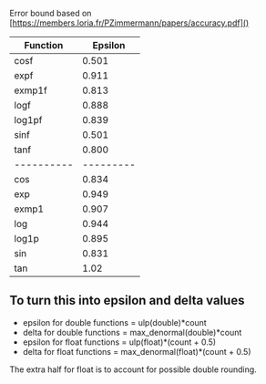 Error bound based on [https://members.loria.fr/PZimmermann/papers/accuracy.pdf]()


| Function | Epsilon |
|----------|---------|
| cosf     | 0.501   |
| expf     | 0.911   |
| exmp1f   | 0.813   |
| logf     | 0.888   |
| log1pf   | 0.839   |
| sinf     | 0.501   |
| tanf     | 0.800   |
|----------|---------|
| cos      | 0.834   |
| exp      | 0.949   |
| exmp1    | 0.907   |
| log      | 0.944   |
| log1p    | 0.895   |
| sin      | 0.831   |
| tan      | 1.02    |



## To turn this into epsilon and delta values

* epsilon for double functions = ulp(double)*count
* delta for double functions = max_denormal(double)*count
* epsilon for float functions = ulp(float)*(count + 0.5)
* delta for float functions = max_denormal(float)*(count + 0.5)

The extra half for float is to account for possible double rounding.
